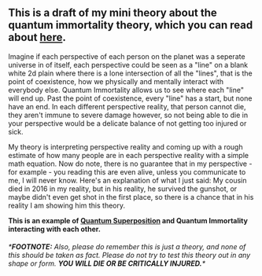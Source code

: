## This is a draft of my mini theory about the quantum immortality theory, which you can read about [here](https://simple.wikipedia.org/wiki/Quantum_immortality).

<div id="body-text">
<p> Imagine if each perspective of each person on the planet was a seperate universe in of itself, each perspective could be seen as a "line" on a blank white 2d plain where there is a lone intersection of all the "lines", that is the point of coexistence, how we physically and mentally interact with everybody else.  Quantum Immortality allows us to see where each "line" will end up.  Past the point of coexistence, every "line" has a start, but none have an end.  In each different perspective reality, that person cannot die, they aren't immune to severe damage however, so not being able to die in your perspective would be a delicate balance of not getting too injured or sick. </p>

<p> My theory is interpreting perspective reality and coming up with a rough estimate of how many people are in each perspective reality with a simple math equation.  Now do note, there is no guarantee that in my perspective - for example - you reading this are even alive, unless you communicate to me, I will never know.  Here's an explanation of what I just said: My cousin died in 2016 in my reality, but in his reality, he survived the gunshot, or maybe didn't even get shot in the first place, so there is a chance that in his reality I am showing him this theory. </p>
</div>

**This is an example of [Quantum Superposition](https://en.wikipedia.org/wiki/Quantum_superposition) and Quantum Immortality interacting with each other.**

###### \***FOOTNOTE:** Also, please do remember this is just a theory, and none of this should be taken as fact.  Please do not try to test this theory out in any shape or form.  **YOU WILL *DIE* OR BE *CRITICALLY INJURED*.**\*